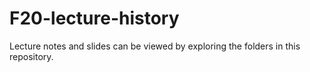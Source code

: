 # F20-lecture-history

Lecture notes and slides can be viewed by exploring the folders in this repository. 

